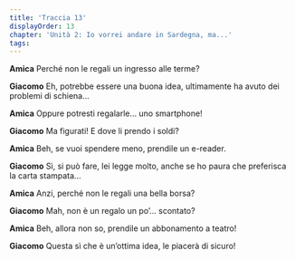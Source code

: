 ```yaml
---
title: 'Traccia 13'
displayOrder: 13
chapter: 'Unità 2: Io vorrei andare in Sardegna, ma...'
tags:
---
```


**Amica** Perché non le regali un ingresso alle terme?

**Giacomo** Eh, potrebbe essere una buona idea, ultimamente ha avuto dei problemi di schiena...

**Amica** Oppure potresti regalarle... uno smartphone!

**Giacomo** Ma figurati! E dove li prendo i soldi?

**Amica** Beh, se vuoi spendere meno, prendile un e-reader.

**Giacomo** Sì, si può fare, lei legge molto, anche se ho paura che preferisca la carta stampata...

**Amica** Anzi, perché non le regali una bella borsa?

**Giacomo** Mah, non è un regalo un po’... scontato?

**Amica** Beh, allora non so, prendile un abbonamento a teatro!

**Giacomo** Questa sì che è un’ottima idea, le piacerà di sicuro!

